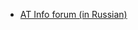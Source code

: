 * [AT Info forum (in Russian)](https://automated-testing.info/t/kak-v-restassured-pomestit-v-zapros-json-massiv-obektov/21280)
